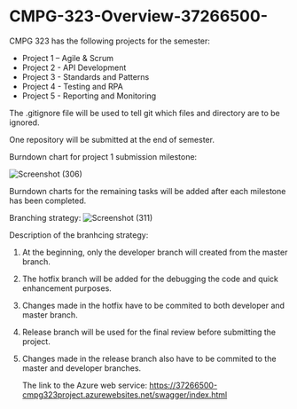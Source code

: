 # CMPG-323-Overview-37266500-
CMPG 323 has the following projects for the semester:
- Project 1 – Agile & Scrum
- Project 2 - API Development
- Project 3 - Standards and Patterns
-  Project 4 - Testing and RPA
-  Project 5 - Reporting and Monitoring

The .gitignore file will be used to tell git which files and directory are to be ignored.

One repository will be submitted at the end of semester.

Burndown chart for project 1 submission milestone:

![Screenshot (306)](https://github.com/Radebe/CMPG-323-Overview-37266500-/assets/38373748/874c26aa-3ca1-4235-907b-784743d0bce3)

Burndown charts for the remaining tasks will be added after each milestone has been completed.

Branching strategy:
![Screenshot (311)](https://github.com/Radebe/CMPG-323-Overview-37266500-/assets/38373748/b4aacc9f-f377-4d4a-b1f9-167551604f85)

Description of the branhcing strategy:
1. At the beginning, only the developer branch will created from the master branch.
   
2. The hotfix branch will be added for the debugging the code and quick enhancement purposes.
   
3. Changes made in the hotfix have to be commited to both developer and master branch.
   
4. Release branch will be used for the final review before submitting the project.
   
5. Changes made in the release branch also have to be commited to the master and developer branches.


   The link to the Azure web service:
   https://37266500-cmpg323project.azurewebsites.net/swagger/index.html
